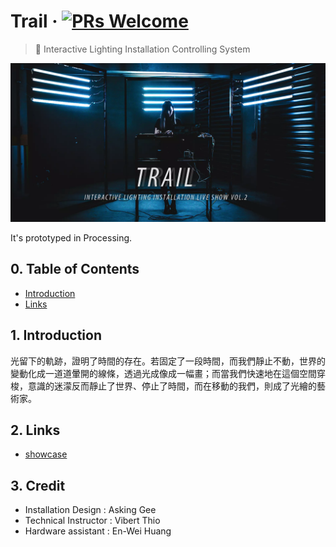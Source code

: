 # Trail &middot; [![PRs Welcome](https://img.shields.io/badge/PRs-welcome-brightgreen.svg?style=flat-square)](http://makeapullrequest.com)

> :art: Interactive Lighting Installation Controlling System

![demo](./assets/images/sc-01.png)

It's prototyped in Processing.

## 0. Table of Contents  
- [Introduction](#1-introduction)
- [Links](#2-links)

## 1. Introduction

光留下的軌跡，證明了時間的存在。若固定了一段時間，而我們靜止不動，世界的變動化成一道道暈開的線條，透過光成像成一幅畫；而當我們快速地在這個空間穿梭，意識的迷濛反而靜止了世界、停止了時間，而在移動的我們，則成了光繪的藝術家。

## 2. Links

- [showcase](https://vimeo.com/222569600)

## 3. Credit

- Installation Design : Asking Gee
- Technical Instructor : Vibert Thio
- Hardware assistant : En-Wei Huang
